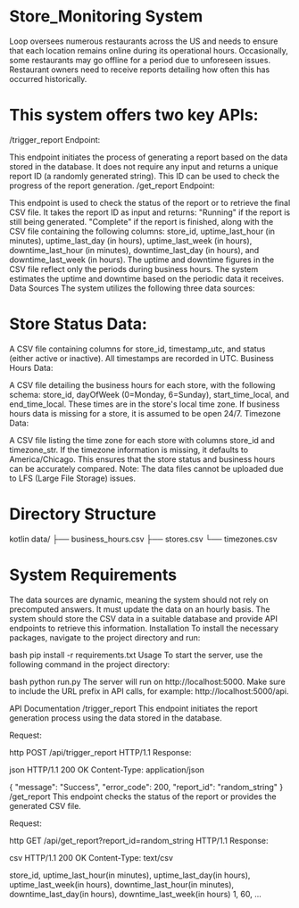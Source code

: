 # Store_Monitoring System
Loop oversees numerous restaurants across the US and needs to ensure that each location remains online during its operational hours. Occasionally, some restaurants may go offline for a period due to unforeseen issues. Restaurant owners need to receive reports detailing how often this has occurred historically.

# This system offers two key APIs:

/trigger_report Endpoint:

This endpoint initiates the process of generating a report based on the data stored in the database. It does not require any input and returns a unique report ID (a randomly generated string). This ID can be used to check the progress of the report generation.
/get_report Endpoint:

This endpoint is used to check the status of the report or to retrieve the final CSV file. It takes the report ID as input and returns:
"Running" if the report is still being generated.
"Complete" if the report is finished, along with the CSV file containing the following columns: store_id, uptime_last_hour (in minutes), uptime_last_day (in hours), uptime_last_week (in hours), downtime_last_hour (in minutes), downtime_last_day (in hours), and downtime_last_week (in hours).
The uptime and downtime figures in the CSV file reflect only the periods during business hours. The system estimates the uptime and downtime based on the periodic data it receives.
Data Sources
The system utilizes the following three data sources:

# Store Status Data:

A CSV file containing columns for store_id, timestamp_utc, and status (either active or inactive). All timestamps are recorded in UTC.
Business Hours Data:

A CSV file detailing the business hours for each store, with the following schema: store_id, dayOfWeek (0=Monday, 6=Sunday), start_time_local, and end_time_local. These times are in the store's local time zone. If business hours data is missing for a store, it is assumed to be open 24/7.
Timezone Data:

A CSV file listing the time zone for each store with columns store_id and timezone_str. If the timezone information is missing, it defaults to America/Chicago. This ensures that the store status and business hours can be accurately compared.
Note: The data files cannot be uploaded due to LFS (Large File Storage) issues.

# Directory Structure
kotlin
data/
├── business_hours.csv
├── stores.csv
└── timezones.csv

# System Requirements
The data sources are dynamic, meaning the system should not rely on precomputed answers. It must update the data on an hourly basis.
The system should store the CSV data in a suitable database and provide API endpoints to retrieve this information.
Installation
To install the necessary packages, navigate to the project directory and run:

bash
pip install -r requirements.txt
Usage
To start the server, use the following command in the project directory:

bash
python run.py
The server will run on http://localhost:5000. Make sure to include the URL prefix in API calls, for example: http://localhost:5000/api.

API Documentation
/trigger_report
This endpoint initiates the report generation process using the data stored in the database.

Request:

http
POST /api/trigger_report HTTP/1.1
Response:

json
HTTP/1.1 200 OK
Content-Type: application/json

{
    "message": "Success", 
    "error_code": 200,
    "report_id": "random_string"
}
/get_report
This endpoint checks the status of the report or provides the generated CSV file.

Request:

http
GET /api/get_report?report_id=random_string HTTP/1.1
Response:

csv
HTTP/1.1 200 OK
Content-Type: text/csv

store_id, uptime_last_hour(in minutes), uptime_last_day(in hours), uptime_last_week(in hours), downtime_last_hour(in minutes), downtime_last_day(in hours), downtime_last_week(in hours)
1, 60, ...
